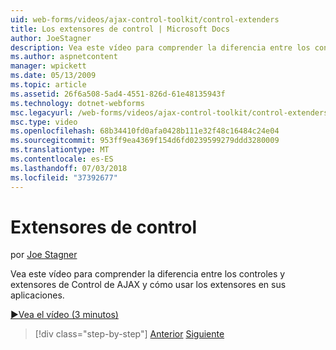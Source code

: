 ```yaml
---
uid: web-forms/videos/ajax-control-toolkit/control-extenders
title: Los extensores de control | Microsoft Docs
author: JoeStagner
description: Vea este vídeo para comprender la diferencia entre los controles y extensores de Control de AJAX y cómo usar los extensores en sus aplicaciones.
ms.author: aspnetcontent
manager: wpickett
ms.date: 05/13/2009
ms.topic: article
ms.assetid: 26f6a508-5ad4-4551-826d-61e48135943f
ms.technology: dotnet-webforms
msc.legacyurl: /web-forms/videos/ajax-control-toolkit/control-extenders
msc.type: video
ms.openlocfilehash: 68b34410fd0afa0428b111e32f48c16484c24e04
ms.sourcegitcommit: 953ff9ea4369f154d6fd0239599279ddd3280009
ms.translationtype: MT
ms.contentlocale: es-ES
ms.lasthandoff: 07/03/2018
ms.locfileid: "37392677"
---
```

<a name="control-extenders"></a>Extensores de control
====================
por [Joe Stagner](https://github.com/JoeStagner)

Vea este vídeo para comprender la diferencia entre los controles y extensores de Control de AJAX y cómo usar los extensores en sus aplicaciones.

[&#9654;Vea el vídeo (3 minutos)](https://channel9.msdn.com/Blogs/ASP-NET-Site-Videos/control-extenders)

> [!div class="step-by-step"]
> [Anterior](utilize-the-ajax-rating-control-in-the-aspnet-toolkit.md)
> [Siguiente](color-picker.md)
